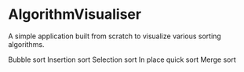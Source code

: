 # AlgorithmVisualiser

A simple application built from scratch to visualize various sorting algorithms.

Bubble sort
Insertion sort
Selection sort
In place quick sort
Merge sort

